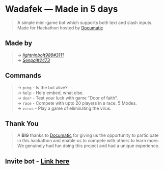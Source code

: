 # Wadafek — Made in 5 days
> A simple mini-game bot which supports both text and slash inputs. Made for Hackathon hosted by [Documatic](https://documatic.com)

## Made by
> → *[lightninbolt986#3111](https://discordapp.com/users/543031298130837510)*  
> → *[Senpai#2473](https://discordapp.com/users/654639494481313792)*  

## Commands
> → `ping` - Is the bot alive?  
> → `help` - Help embed, what else.  
> → `door` - Test your luck with game "Door of faith".  
> → `race` - Compete with upto 20 players in a race. 5 Modes.  
> → `virus` - Play a game of eliminating the virus.  

## Thank You
> A **BIG** thanks to [Documatic](https://documatic.com) for giving us the opportunity to participate in this hackathon and enable us to compete with others to learn more. We genuinely had fun doing this project and had a unique experience. 


## Invite bot - [Link here](https://discord.com/oauth2/authorize?client_id=929616576691449926&scope=bot&permissions=2147798016%20applications.commands)
